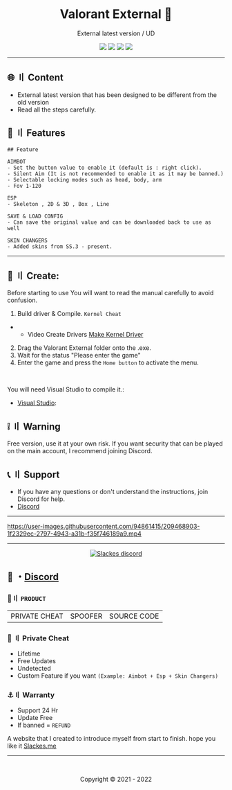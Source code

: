 <h1 align="center">
  Valorant External 🛑
</h1>

<p align="center">
  External latest version / UD
</p>



<p align="center">
  <img src="https://img.shields.io/github/languages/top/Slackes/Valorant.External?style=flat-square"/>
  <img src="https://img.shields.io/github/last-commit/Slackes/Valorant.External?style=flat-square"/>
  <img src="https://sonarcloud.io/api/project_badges/measure?project=Slackes_Valorant.External&metric=ncloc"/>
  <img src="https://img.shields.io/github/stars/Slackes/Valorant.External?color=5ac18e&label=Stars&style=flat-square"/>

</p>

---

## <a id="content"></a>🌐 〢 Content

- External latest version that has been designed to be different from the old version
- Read all the steps carefully.

## <a id="features"></a>🔰 〢 Features

```
## Feature 
 
AIMBOT
- Set the button value to enable it (default is : right click).
- Silent Aim (It is not recommended to enable it as it may be banned.)
- Selectable locking modes such as head, body, arm
- Fov 1-120

ESP
- Skeleton , 2D & 3D , Box , Line

SAVE & LOAD CONFIG
- Can save the original value and can be downloaded back to use as well

SKIN CHANGERS
- Added skins from SS.3 - present.
```



---

## <a id="setup"></a> 📁 〢 Create:

Before starting to use You will want to read the manual carefully to avoid confusion.

1. Build driver & Compile. `Kernel Cheat`
- - Video Create Drivers [Make Kernel Driver](https://youtube.com/playlist?list=PLQURoBilKBnwa3gPTTl1hlNCHYU8CI0HR)
2. Drag the Valorant External folder onto the .exe.
3. Wait for the status "Please enter the game"
4. Enter the game and press the `Home button` to activate the menu.

<br>

  
   You will need Visual Studio to compile it.:

- [Visual Studio](https://visualstudio.microsoft.com/):





## <a id="warn"></a> ❕ 〢 Warning 
Free version, use it at your own risk. If you want security that can be played on the main account, I recommend joining Discord.

## <a id="setup2"></a> 📞 〢 Support
- If you have any questions or don't understand the instructions, join Discord for help.
- [Discord](https://discord.gg/MBTkVcJefp)

---


https://user-images.githubusercontent.com/94861415/209468903-1f2329ec-2797-4943-a31b-f35f746189a9.mp4

--- 

  <p align="center">
    <a href="https://discord.gg/MBTkVcJefp">
        <img title="Slackes server discord" alt="Slackes discord" src="https://discordapp.com/api/guilds/880135738077896764/widget.png?style=banner2"/>
    </a>
</p> 
 
## 💬 ・[Discord](https://discord.gg/MBTkVcJefp) 

 ### 🛒〢 `PRODUCT`
 
<table>
<tr>
	<td> PRIVATE CHEAT
	<td> SPOOFER
	<td> SOURCE CODE
</table>

  
### 🥊 〢 Private Cheat

- Lifetime 
- Free Updates 
- Undetected
- Custom Feature if you want `(Example: Aimbot + Esp + Skin Changers)`

### ⚓〢 Warranty

- Support 24 Hr
- Update Free
- If banned = `REFUND`

A website that I created to introduce myself from start to finish. hope you like it [Slackes.me](http://slackes.me/)

---

  <br>

<p align="center">
  Copyright © 2021 - 2022
<br>
